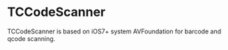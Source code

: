 # TCCodeScanner
TCCodeScanner is based on iOS7+ system AVFoundation for barcode and qcode scanning.
